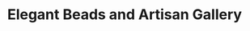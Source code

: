 ---
title: "Elegant Beads and Artisan Gallery"
url: /tucson/elegant-beads-and-artisan-gallery/
shop: jewelry
---